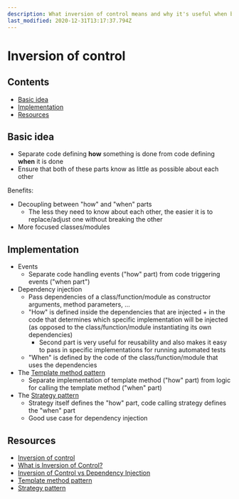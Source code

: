 ```yaml
---
description: What inversion of control means and why it's useful when building applications
last_modified: 2020-12-31T13:17:37.794Z
---
```


# Inversion of control

## Contents

-   [Basic idea](#basic-idea)
-   [Implementation](#implementation)
-   [Resources](#resources)

## Basic idea

-   Separate code defining **how** something is done from code defining **when** it is done
-   Ensure that both of these parts know as little as possible about each other

Benefits:

-   Decoupling between "how" and "when" parts
    -   The less they need to know about each other, the easier it is to replace/adjust one without breaking the other
-   More focused classes/modules

## Implementation

-   Events
    -   Separate code handling events ("how" part) from code triggering events ("when part")
-   Dependency injection
    -   Pass dependencies of a class/function/module as constructor arguments, method parameters, ...
    -   "How" is defined inside the dependencies that are injected + in the code that determines which specific implementation will be injected (as opposed to the class/function/module instantiating its own dependencies)
        -   Second part is very useful for reusability and also makes it easy to pass in specific implementations for running automated tests
    -   "When" is defined by the code of the class/function/module that uses the dependencies
-   The [Template method pattern](https://en.wikipedia.org/wiki/Template_method_pattern)
    -   Separate implementation of template method ("how" part) from logic for calling the template method ("when" part)
-   The [Strategy pattern](https://en.wikipedia.org/wiki/Strategy_pattern)
    -   Strategy itself defines the "how" part, code calling strategy defines the "when" part
    -   Good use case for dependency injection

## Resources

-   [Inversion of control](https://en.wikipedia.org/wiki/Inversion_of_control)
-   [What is Inversion of Control?](https://stackoverflow.com/questions/3058/what-is-inversion-of-control)
-   [Inversion of Control vs Dependency Injection](https://stackoverflow.com/questions/6550700/inversion-of-control-vs-dependency-injection)
-   [Template method pattern](https://en.wikipedia.org/wiki/Template_method_pattern)
-   [Strategy pattern](https://en.wikipedia.org/wiki/Strategy_pattern)
